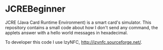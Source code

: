 # JCREBeginner

JCRE (Java Card Runtime Environment) is a smart card's simulator. This repository contains a small code about how I don't send any command, the applets answer with a hello world messages in hexadecimal.

To developer this code I use IzyNFC, http://izynfc.sourceforge.net/.
